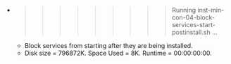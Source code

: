 * >>>>>>>>> Running inst-min-con-04-block-services-start-postinstall.sh ...
  * Block services from starting after they are being installed.
  * Disk size = 796872K. Space Used = 8K. Runtime = 00:00:00:00.
